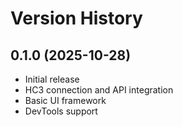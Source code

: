 # Version History

## 0.1.0 (2025-10-28)
- Initial release
- HC3 connection and API integration
- Basic UI framework
- DevTools support
